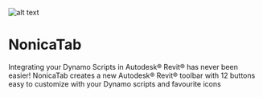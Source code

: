 
![alt text](https://nonica.io/wp-content/uploads/2021/06/panel.jpg)

# NonicaTab
Integrating your Dynamo Scripts in Autodesk® Revit® has never been easier! NonicaTab creates a new Autodesk® Revit® toolbar with 12 buttons easy to customize with your Dynamo scripts and favourite icons

